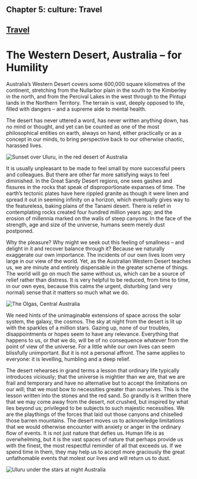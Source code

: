 
## Chapter 5: culture: Travel

## [Travel](../category/culture/travel/index.html)

# The Western Desert, Australia – for Humility

Australia’s Western Desert covers some 600,000 square kilometres of the continent, stretching from the Nullarbor plain in the south to the Kimberley in the north, and from the Percival Lakes in the west through to the Pintupi lands in the Northern Territory. The terrain is vast, deeply opposed to life, filled with dangers – and a supreme aide to mental health.

<span class="s1">The desert has never uttered a word, has never written anything down, has no mind or thought, and yet can be counted as one of the most philosophical entities on earth, always on hand, either practically or as a concept in our minds, to bring perspective back to our otherwise chaotic, harassed lives.</span>

![Sunset over Uluru, in the red desert of Australia](http://i0.wp.com/www.thebookoflife.org/wp-content/uploads/2014/09/PM-270314-desertA.jpg)

<span class="s1">It is usually unpleasant to be made to feel small by more successful peers and colleagues. But there are other far more satisfying ways to feel diminished. In the Great Sandy Desert regions, one sees gashes and fissures in the rocks that speak of disproportionate expanses of time. The earth’s tectonic plates have here rippled granite as though it were linen and spread it out in seeming infinity on a horizon, which eventually gives way to the featureless, baking plains of the Tanami desert. There is relief in contemplating rocks created four hundred million years ago; and the erosion of millennia marked on the walls of steep canyons. In the face of the strength, age and size of the universe, humans seem merely dust postponed.</span>

<span class="s1">Why the pleasure? Why might we seek out this feeling of smallness – and delight in it and recover balance through it? Because we naturally exaggerate our own importance. The incidents of our own lives loom very large in our view of the world. Yet, as the Australian Western Desert teaches us, we are minute and entirely dispensable in the greater scheme of things. The world will go on much the same without us, which can be a source of relief rather than distress. It is very helpful to be reduced, from time to time, in our own eyes, because this calms the urgent, disturbing (and very normal) sense that it matters so much what we do.</span>

![The Olgas, Central Australia](http://i2.wp.com/www.thebookoflife.org/wp-content/uploads/2014/09/PM-270314-desertB.jpg)

<span class="s1">We need hints of the unimaginable extensions of space across the solar system, the galaxy, the cosmos. The sky at night from the desert is lit up with the sparkles of a million stars. Gazing up, none of our troubles, disappointments or hopes seem to have any relevance. Everything that happens to us, or that we do, will be of no consequence whatever from the point of view of the universe. For a little while our own lives can seem blissfully unimportant. But it is not a personal affront. The same applies to everyone: it is levelling, humbling and a deep relief.</span>

<span class="s1">The desert rehearses in grand terms a lesson that ordinary life typically introduces viciously; that the universe is mightier than we are, that we are frail and temporary and have no alternative but to accept the limitations on our will; that we must bow to necessities greater than ourselves. This is the lesson written into the stones and the red sand. So grandly is it written there that we may come away from the desert, not crushed, but inspired by what lies beyond us; privileged to be subjects to such majestic necessities. We are the playthings of the forces that laid out those canyons and chiselled those barren mountains. The desert moves us to acknowledge limitations that we would otherwise encounter with anxiety or anger in the ordinary flow of events. It is not just nature that defies us. Human life is as overwhelming, but it is the vast spaces of nature that perhaps provide us with the finest, the most respectful reminder of all that exceeds us. If we spend time in them, they may help us to accept more graciously the great unfathomable events that molest our lives and will return us to dust.</span>

![Uluru under the stars at night Australia](http://i2.wp.com/www.thebookoflife.org/wp-content/uploads/2014/09/PM-270314-desertC.jpg)
